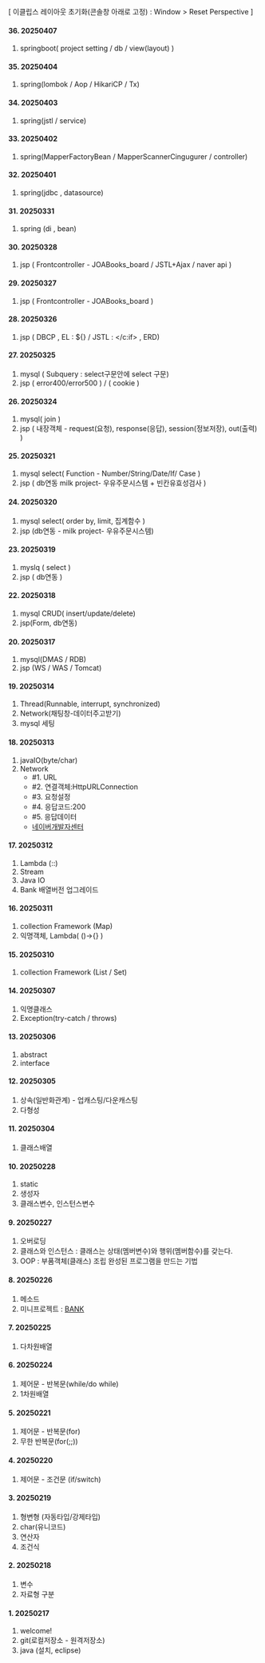 [ 이클립스 레이아웃 초기화(콘솔창 아래로 고정) :  Window > Reset Perspective ]
#### 36. 20250407
1. springboot( project setting / db / view(layout) )

#### 35. 20250404
1. spring(lombok / Aop / HikariCP / Tx)

#### 34. 20250403
1. spring(jstl / service)

#### 33. 20250402
1. spring(MapperFactoryBean / MapperScannerCingugurer / controller)

#### 32. 20250401
1. spring(jdbc , datasource)

#### 31. 20250331
1. spring (di , bean)

#### 30. 20250328
1. jsp ( Frontcontroller - JOABooks_board / JSTL+Ajax / naver api )

#### 29. 20250327
1. jsp ( Frontcontroller - JOABooks_board )

#### 28. 20250326
1. jsp ( DBCP , EL : ${} / JSTL : </c:if> , ERD)

#### 27. 20250325
1. mysql ( Subquery : select구문안에 select 구문)
2. jsp ( error400/error500 ) / ( cookie )

#### 26. 20250324
1. mysql( join )
2. jsp ( 내장객체 - request(요청), response(응답), session(정보저장), out(출력) )

#### 25. 20250321
1. mysql select( Function - Number/String/Date/If/ Case )
2. jsp ( db연동 milk project- 우유주문시스템 + 빈칸유효성검사 )

#### 24. 20250320
1. mysql select( order by, limit, 집계함수 )
2. jsp (db연동 - milk project- 우유주문시스템)

#### 23. 20250319
1. myslq ( select )
2. jsp ( db연동 )

#### 22. 20250318
1. mysql CRUD( insert/update/delete)
2. jsp(Form, db연동)

#### 20. 20250317
1. mysql(DMAS / RDB)
2. jsp (WS / WAS / Tomcat)

#### 19. 20250314
1. Thread(Runnable, interrupt, synchronized)
2. Network(채팅창-데이터주고받기)
3. mysql 세팅
 
#### 18. 20250313
1. javaIO(byte/char)
2. Network
   - #1. URL
   - #2. 연결객체:HttpURLConnection
   - #3. 요청설정
   - #4. 응답코드:200
   - #5. 응답데이터
   - [네이버개발자센터](https://developers.naver.com/docs/serviceapi/search/blog/blog.md#%EB%B8%94%EB%A1%9C%EA%B7%B8)
  
#### 17. 20250312
1. Lambda (::)
2. Stream
3. Java IO
4. Bank 배열버전 업그레이드

#### 16. 20250311
1. collection Framework (Map)
2. 익명객체, Lambda( ()->{} )

#### 15. 20250310
1. collection Framework (List / Set)  

#### 14. 20250307
1. 익명클래스
2. Exception(try-catch / throws)

#### 13. 20250306
1. abstract
2. interface

#### 12. 20250305
1. 상속(일반화관계) - 업캐스팅/다운캐스팅
2. 다형성
   
#### 11. 20250304
1. 클래스배열

#### 10. 20250228
1. static
2. 생성자
3. 클래스변수, 인스턴스변수

#### 9. 20250227
1. 오버로딩
2. 클래스와 인스턴스
   : 클래스는 상태(멤버변수)와 행위(멤버함수)를 갖는다.
3. OOP : 부품객체(클래스) 조립  완성된 프로그램을 만드는 기법

#### 8. 20250226
1. 메소드
2. 미니프로젝트 : [BANK](https://youtube.com/shorts/xxwALMTPJys?feature=share) 

#### 7. 20250225
1. 다차원배열

#### 6. 20250224
1. 제어문 - 반복문(while/do while)
2. 1차원배열

#### 5. 20250221
1. 제어문 - 반복문(for)
2. 무한 반복문(for(;;))

#### 4. 20250220
1. 제어문 - 조건문 (if/switch)

#### 3. 20250219
1. 형변형 (자동타입/강제타입)
2. char(유니코드)
3. 연산자
4. 조건식

#### 2. 20250218
1. 변수
2. 자료형 구분

#### 1. 20250217  
1. welcome!
2. git(로컬저장소 - 원격저장소)
3. java (설치, eclipse)


















